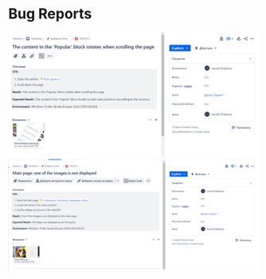# Bug Reports
![Screen](https://github.com/shalimv/docs/blob/main/Bug%20Reports/Screenshots/BugReport1.png)\
![Screen](https://github.com/shalimv/docs/blob/main/Bug%20Reports/Screenshots/BugReport2.png)